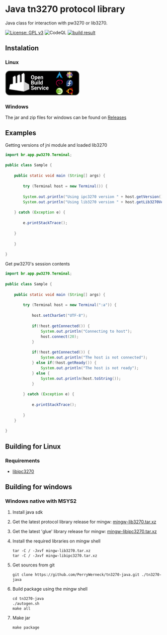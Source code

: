 # Java tn3270 protocol library

Java class for interaction with pw3270 or lib3270.

[![License: GPL v3](https://img.shields.io/badge/License-GPL%20v3-blue.svg)](https://www.gnu.org/licenses/gpl-3.0)
![CodeQL](https://github.com/PerryWerneck/tn3270-java/workflows/CodeQL/badge.svg)
[![build result](https://build.opensuse.org/projects/home:PerryWerneck:pw3270/packages/tn3270-java/badge.svg?type=percent)](https://build.opensuse.org/package/show/home:PerryWerneck:pw3270/tn3270-java)

## Instalation

### Linux

[<img src="https://raw.githubusercontent.com/PerryWerneck/pw3270/master/branding/obs-badge-en.svg" alt="Download from open build service" height="80px">](https://software.opensuse.org/download.html?project=home%3APerryWerneck%3Apw3270&package=tn3270-java)

### Windows

The jar and zip files for windows can be found on [Releases](../../releases)

## Examples

Getting versions of jni module and loaded lib3270

```java
import br.app.pw3270.Terminal;

public class Sample {

    public static void main (String[] args) {

        try (Terminal host = new Terminal()) {

		System.out.println("Using ipc3270 version " + host.getVersion() + "-" + host.getRevision());
		System.out.println("Using lib3270 version " + host.getLib3270Version() + "-" + host.getLib3270Revision()); 
		    
	} catch (Exception e) {

		e.printStackTrace();

	}
        
    }
    
}
```

Get pw3270's session contents

```java
import br.app.pw3270.Terminal;

public class Sample {

	public static void main (String[] args) {

		try (Terminal host = new Terminal(":a")) {
			
			host.setCharSet("UTF-8");
			
			if(!host.getConnected()) {
				System.out.println("Connecting to host");
				host.connect(20);
			}

			if(!host.getConnected()) {
				System.out.println("The host is not connected");
			} else if(!host.getReady()) {
				System.out.println("The host is not ready");
			} else {
				System.out.println(host.toString());
			}
		        
		} catch (Exception e) {
		
			e.printStackTrace();

		}
	}
    
}
```

## Building for Linux

### Requirements

 * [libipc3270](../../../libipc3270)

## Building for windows

### Windows native with MSYS2

1. Install java sdk

2. Get the latest protocol library release for mingw: [mingw-lib3270.tar.xz](../../../lib3270/releases)

3. Get the latest 'glue' library release for mingw: [mingw-libipc3270.tar.xz](../../../libipc3270/releases)

4. Install the required libraries on mingw shell

	```shell
	tar -C / -Jxvf mingw-lib3270.tar.xz
	tar -C / -Jxvf mingw-libipc3270.tar.xz
	```

3. Get sources from git

	```shell
	git clone https://github.com/PerryWerneck/tn3270-java.git ./tn3270-java
	```

4. Build package using the mingw shell

	```shell
	cd tn3270-java
	./autogen.sh
	make all
	```
	
5. Make jar

	```shell
	make package
	```

